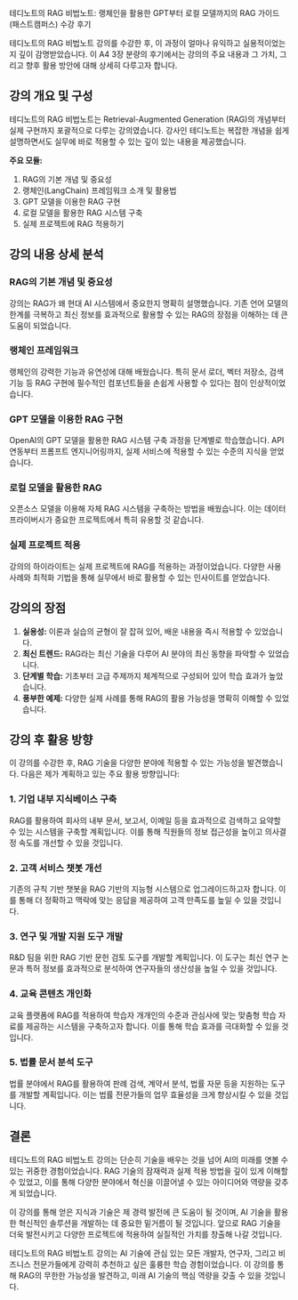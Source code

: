 테디노트의 RAG 비법노트: 랭체인을 활용한 GPT부터 로컬 모델까지의 RAG 가이드 (패스트캠퍼스) 수강 후기

테디노트의 RAG 비법노트 강의를 수강한 후, 이 과정이 얼마나 유익하고 실용적이었는지 깊이 감명받았습니다. 이 A4 3장 분량의 후기에서는 강의의 주요 내용과 그 가치, 그리고 향후 활용 방안에 대해 상세히 다루고자 합니다.

## 강의 개요 및 구성

테디노트의 RAG 비법노트는 Retrieval-Augmented Generation (RAG)의 개념부터 실제 구현까지 포괄적으로 다루는 강의였습니다. 강사인 테디노트는 복잡한 개념을 쉽게 설명하면서도 실무에 바로 적용할 수 있는 깊이 있는 내용을 제공했습니다.

**주요 모듈:**
1. RAG의 기본 개념 및 중요성
2. 랭체인(LangChain) 프레임워크 소개 및 활용법
3. GPT 모델을 이용한 RAG 구현
4. 로컬 모델을 활용한 RAG 시스템 구축
5. 실제 프로젝트에 RAG 적용하기

## 강의 내용 상세 분석

### RAG의 기본 개념 및 중요성

강의는 RAG가 왜 현대 AI 시스템에서 중요한지 명확히 설명했습니다. 기존 언어 모델의 한계를 극복하고 최신 정보를 효과적으로 활용할 수 있는 RAG의 장점을 이해하는 데 큰 도움이 되었습니다.

### 랭체인 프레임워크

랭체인의 강력한 기능과 유연성에 대해 배웠습니다. 특히 문서 로더, 벡터 저장소, 검색 기능 등 RAG 구현에 필수적인 컴포넌트들을 손쉽게 사용할 수 있다는 점이 인상적이었습니다.

### GPT 모델을 이용한 RAG 구현

OpenAI의 GPT 모델을 활용한 RAG 시스템 구축 과정을 단계별로 학습했습니다. API 연동부터 프롬프트 엔지니어링까지, 실제 서비스에 적용할 수 있는 수준의 지식을 얻었습니다.

### 로컬 모델을 활용한 RAG

오픈소스 모델을 이용해 자체 RAG 시스템을 구축하는 방법을 배웠습니다. 이는 데이터 프라이버시가 중요한 프로젝트에서 특히 유용할 것 같습니다.

### 실제 프로젝트 적용

강의의 하이라이트는 실제 프로젝트에 RAG를 적용하는 과정이었습니다. 다양한 사용 사례와 최적화 기법을 통해 실무에서 바로 활용할 수 있는 인사이트를 얻었습니다.

## 강의의 장점

1. **실용성:** 이론과 실습의 균형이 잘 잡혀 있어, 배운 내용을 즉시 적용할 수 있었습니다.
2. **최신 트렌드:** RAG라는 최신 기술을 다루어 AI 분야의 최신 동향을 파악할 수 있었습니다.
3. **단계별 학습:** 기초부터 고급 주제까지 체계적으로 구성되어 있어 학습 효과가 높았습니다.
4. **풍부한 예제:** 다양한 실제 사례를 통해 RAG의 활용 가능성을 명확히 이해할 수 있었습니다.

## 강의 후 활용 방향

이 강의를 수강한 후, RAG 기술을 다양한 분야에 적용할 수 있는 가능성을 발견했습니다. 다음은 제가 계획하고 있는 주요 활용 방향입니다:

### 1. 기업 내부 지식베이스 구축

RAG를 활용하여 회사의 내부 문서, 보고서, 이메일 등을 효과적으로 검색하고 요약할 수 있는 시스템을 구축할 계획입니다. 이를 통해 직원들의 정보 접근성을 높이고 의사결정 속도를 개선할 수 있을 것입니다.

### 2. 고객 서비스 챗봇 개선

기존의 규칙 기반 챗봇을 RAG 기반의 지능형 시스템으로 업그레이드하고자 합니다. 이를 통해 더 정확하고 맥락에 맞는 응답을 제공하여 고객 만족도를 높일 수 있을 것입니다.

### 3. 연구 및 개발 지원 도구 개발

R&D 팀을 위한 RAG 기반 문헌 검토 도구를 개발할 계획입니다. 이 도구는 최신 연구 논문과 특허 정보를 효과적으로 분석하여 연구자들의 생산성을 높일 수 있을 것입니다.

### 4. 교육 콘텐츠 개인화

교육 플랫폼에 RAG를 적용하여 학습자 개개인의 수준과 관심사에 맞는 맞춤형 학습 자료를 제공하는 시스템을 구축하고자 합니다. 이를 통해 학습 효과를 극대화할 수 있을 것입니다.

### 5. 법률 문서 분석 도구

법률 분야에서 RAG를 활용하여 판례 검색, 계약서 분석, 법률 자문 등을 지원하는 도구를 개발할 계획입니다. 이는 법률 전문가들의 업무 효율성을 크게 향상시킬 수 있을 것입니다.

## 결론

테디노트의 RAG 비법노트 강의는 단순히 기술을 배우는 것을 넘어 AI의 미래를 엿볼 수 있는 귀중한 경험이었습니다. RAG 기술의 잠재력과 실제 적용 방법을 깊이 있게 이해할 수 있었고, 이를 통해 다양한 분야에서 혁신을 이끌어낼 수 있는 아이디어와 역량을 갖추게 되었습니다.

이 강의를 통해 얻은 지식과 기술은 제 경력 발전에 큰 도움이 될 것이며, AI 기술을 활용한 혁신적인 솔루션을 개발하는 데 중요한 밑거름이 될 것입니다. 앞으로 RAG 기술을 더욱 발전시키고 다양한 프로젝트에 적용하여 실질적인 가치를 창출해 나갈 것입니다.

테디노트의 RAG 비법노트 강의는 AI 기술에 관심 있는 모든 개발자, 연구자, 그리고 비즈니스 전문가들에게 강력히 추천하고 싶은 훌륭한 학습 경험이었습니다. 이 강의를 통해 RAG의 무한한 가능성을 발견하고, 미래 AI 기술의 핵심 역량을 갖출 수 있을 것입니다.
